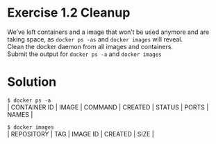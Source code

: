 # Exercise 1.2 Cleanup

We’ve left containers and a image that won’t be used anymore and are taking space, as `docker ps -as` and `docker images` will reveal. <br>
Clean the docker daemon from all images and containers. <br>
Submit the output for `docker ps -a` and `docker images` <br>

# Solution

`$ docker ps -a` <br>
| CONTAINER ID | IMAGE | COMMAND | CREATED | STATUS | PORTS | NAMES |

`$ docker images` <br>
| REPOSITORY | TAG | IMAGE ID | CREATED | SIZE |
